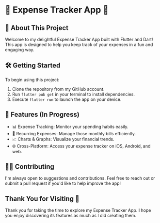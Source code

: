 # 🌟 Expense Tracker App 🌟

## 📝 About This Project

Welcome to my delightful Expense Tracker App built with Flutter and Dart! This app is designed to help you keep track of your expenses in a fun and engaging way.

## 🛠️ Getting Started

To begin using this project:

1. Clone the repository from my GitHub account.
2. Run `flutter pub get` in your terminal to install dependencies.
3. Execute `flutter run` to launch the app on your device.

## 🚀 Features (In Progress)

- 📊 Expense Tracking: Monitor your spending habits easily.
- 🔄 Recurring Expenses: Manage those monthly bills efficiently.
- 📈 Charts & Graphs: Visualize your financial trends.
- 🌐 Cross-Platform: Access your expense tracker on iOS, Android, and web.

## 👨‍💻 Contributing

I'm always open to suggestions and contributions. Feel free to reach out or submit a pull request if you'd like to help improve the app!

## Thank You for Visiting 🙏

Thank you for taking the time to explore my Expense Tracker App. I hope you enjoy discovering its features as much as I did creating them.

